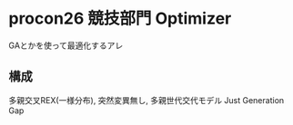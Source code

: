 # procon26 競技部門 Optimizer

GAとかを使って最適化するアレ

## 構成
多親交叉REX(一様分布), 突然変異無し, 多親世代交代モデル Just Generation Gap

